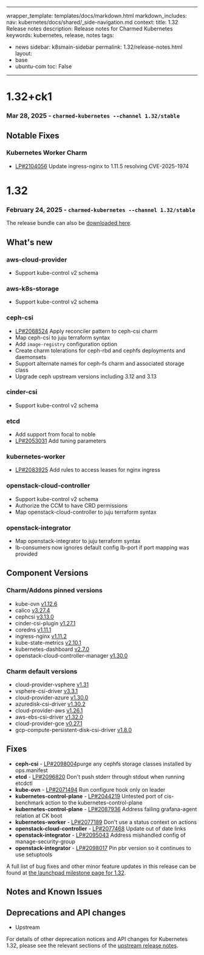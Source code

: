 
---
wrapper_template: templates/docs/markdown.html
markdown_includes:
  nav: kubernetes/docs/shared/_side-navigation.md
context:
  title: 1.32 Release notes
  description: Release notes for Charmed Kubernetes
keywords: kubernetes, release, notes
tags:
  - news
sidebar: k8smain-sidebar
permalink: 1.32/release-notes.html
layout:
  - base
  - ubuntu-com
toc: False
---

# 1.32+ck1

### Mar 28, 2025 - `charmed-kubernetes --channel 1.32/stable`

## Notable Fixes

### Kubernetes Worker Charm
* [LP#2104056](https://bugs.launchpad.net/bugs/2104056) Update ingress-nginx to 1.11.5 resolving CVE-2025-1974

# 1.32

### February 24, 2025 - `charmed-kubernetes --channel 1.32/stable`

The release bundle can also be [downloaded here](https://raw.githubusercontent.com/charmed-kubernetes/bundle/main/releases/1.32/bundle.yaml).

## What's new

### aws-cloud-provider

* Support kube-control v2 schema

### aws-k8s-storage

* Support kube-control v2 schema

### ceph-csi

* [LP#2068524](https://bugs.launchpad.net/bugs/2068524) Apply reconciler pattern to  ceph-csi charm
* Map ceph-csi to juju terraform syntax
* Add `image-registry` configuration option
* Create charm tolerations for ceph-rbd and cephfs deployments and daemonsets
* Support alternate names for ceph-fs charm and associated storage class
* Upgrade ceph upstream versions including 3.12 and 3.13

### cinder-csi

* Support kube-control v2 schema

### etcd

* Add support from focal to noble
* [LP#2053031](https://bugs.launchpad.net/charm-etcd/+bug/2053031) Add tuning parameters

### kubernetes-worker

* [LP#2083925](https://bugs.launchpad.net/charm-kubernetes-worker/+bug/2083925)
Add rules to access leases for nginx ingress

### openstack-cloud-controller

* Support kube-control v2 schema
* Authorize the CCM to have CRD permissions
* Map openstack-cloud-controller to juju terraform syntax

### openstack-integrator

* Map openstack-integrator to juju terraform syntax
* lb-consumers now ignores default config lb-port if port mapping was provided

## Component Versions

### Charm/Addons pinned versions

- kube-ovn [v1.12.6](https://github.com/charmed-kubernetes/charm-kube-ovn/blob/release_1.32/templates/kube-ovn/ovn.yaml#L103)
- calico [v3.27.4](https://github.com/charmed-kubernetes/charm-calico/blob/release_1.32/upstream/calico/version)
- cephcsi [v3.13.0](https://github.com/charmed-kubernetes/ceph-csi-operator/blob/release_1.32/upstream/cephfs/version)
- cinder-csi-plugin [v1.27.1](https://github.com/charmed-kubernetes/cinder-csi-operator/blob/release_1.32/upstream/cloud_storage/version)
- coredns [v1.11.1](https://github.com/charmed-kubernetes/charm-coredns/blob/release_1.32/metadata.yaml#L22)
- ingress-nginx [v1.11.2](https://github.com/charmed-kubernetes/charm-kubernetes-worker/blob/release_1.32/src/charm.py#L190)
- kube-state-metrics [v2.10.1](https://github.com/charmed-kubernetes/cdk-addons/blob/release-1.32/Makefile#L21)
- kubernetes-dashboard [v2.7.0](https://github.com/charmed-kubernetes/cdk-addons/blob/release-1.32/Makefile#L20)
- openstack-cloud-controller-manager [v1.30.0](https://github.com/charmed-kubernetes/openstack-cloud-controller-operator/blob/release_1.32/upstream/controller_manager/version)

### Charm default versions

- cloud-provider-vsphere [v1.31](https://github.com/charmed-kubernetes/vsphere-cloud-provider/blob/release_1.32/upstream/cloud_provider/version)
- vsphere-csi-driver [v3.3.1](https://github.com/charmed-kubernetes/vsphere-cloud-provider/blob/release_1.32/upstream/cloud_storage/version)
- cloud-provider-azure [v1.30.0](https://github.com/charmed-kubernetes/charm-azure-cloud-provider/blob/release_1.32/upstream/cloud_provider/version)
- azuredisk-csi-driver [v1.30.2](https://github.com/charmed-kubernetes/charm-azure-cloud-provider/blob/release_1.32/upstream/azure_disk/version)
- cloud-provider-aws [v1.26.1](https://github.com/charmed-kubernetes/charm-aws-cloud-provider/blob/release_1.32/upstream/cloud_provider/version)
- aws-ebs-csi-driver [v1.32.0](https://github.com/charmed-kubernetes/aws-k8s-storage/blob/release_1.32/upstream/cloud_storage/version)
- cloud-provider-gce [v0.27.1](https://github.com/charmed-kubernetes/charm-gcp-cloud-provider/blob/release_1.32/upstream/cloud_provider/version)
- gcp-compute-persistent-disk-csi-driver [v1.8.0](https://github.com/charmed-kubernetes/gcp-k8s-storage/blob/release_1.32/upstream/cloud_storage/version)

## Fixes

- **ceph-csi** - [LP#2098004](https://bugs.launchpad.net/charm-ceph-csi/+bug/2098004)purge any cephfs storage classes installed by ops.manifest
- **etcd** - [LP#2096820](https://bugs.launchpad.net/charm-etcd/+bug/2096820) Don't push stderr through stdout when running etcdctl
- **kube-ovn** - [LP#2071494](https://bugs.launchpad.net/charm-kube-ovn/+bug/2071494) Run configure hook only on leader
- **kubernetes-control-plane** - [LP#2044219](https://bugs.launchpad.net/charm-kubernetes-master/+bug/2044219)
Untested port of cis-benchmark action to the kubernetes-control-plane
- **kubernetes-control-plane** - [LP#2087936](https://bugs.launchpad.net/charm-kubernetes-master/+bug/2087936) Address failing grafana-agent relation at CK boot
- **kubernetes-worker** - [LP#2077189](https://bugs.launchpad.net/charm-kubernetes-worker/+bug/2077189) Don't use a status context on actions
- **openstack-cloud-controller** - [LP#2077468](https://bugs.launchpad.net/charm-openstack-cloud-controller/+bug/2077468)
Update out of date links
- **openstack-integrator** - [LP#2095043](https://launchpad.net/bugs/2095043) Address mishandled config of manage-security-group
- **openstack-integrator** - [LP#2098017](https://bugs.launchpad.net/charm-openstack-integrator/+bug/2098017) Pin pbr version so it continues to use setuptools

A full list of bug fixes and other minor feature updates in this release can be found
at
[the launchpad milestone page for 1.32](https://launchpad.net/charmed-kubernetes/+milestone/1.32).

## Notes and Known Issues

## Deprecations and API changes

- Upstream

For details of other deprecation notices and API changes for Kubernetes 1.32,
please see the relevant sections of the
[upstream release notes][upstream-changelog-1.32].

[upstream-changelog-1.32]: https://github.com/kubernetes/kubernetes/blob/master/CHANGELOG/CHANGELOG-1.32.md#deprecation

<!--LINKS-->

[rel]: /kubernetes/docs/release-notes
